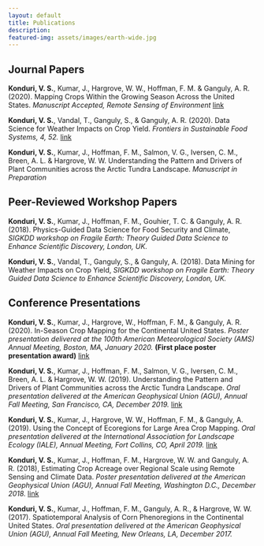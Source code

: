 ```yaml
---
layout: default
title: Publications 
description: 
featured-img: assets/images/earth-wide.jpg
---
```


## Journal Papers

**Konduri, V. S.**, Kumar, J., Hargrove, W. W., Hoffman, F. M. & Ganguly, A. R. (2020). Mapping Crops Within the Growing Season Across the United States. _Manuscript Accepted, Remote Sensing of Environment_ [link](https://doi.org/10.1016/j.rse.2020.112048) 

**Konduri, V. S.**, Vandal, T., Ganguly, S., & Ganguly, A. R. (2020). Data Science for Weather Impacts on Crop Yield. _Frontiers in Sustainable Food Systems, 4, 52._ [link](https://www.frontiersin.org/articles/10.3389/fsufs.2020.00052/full)

**Konduri, V. S.**, Kumar, J., Hoffman, F. M., Salmon, V. G., Iversen, C. M., Breen, A. L. & Hargrove, W. W. Understanding the Pattern and Drivers of Plant Communities across the Arctic Tundra Landscape. _Manuscript in Preparation_ 

## Peer-Reviewed Workshop Papers

**Konduri, V. S.**, Kumar, J., Hoffman, F. M., Gouhier, T. C. & Ganguly, A. R. (2018). Physics-Guided Data Science for Food Security and Climate, _SIGKDD workshop on Fragile Earth: Theory Guided Data Science to Enhance Scientific Discovery, London, UK._ 

**Konduri, V. S.**, Vandal, T., Ganguly, S., & Ganguly, A. (2018). Data Mining for Weather Impacts on Crop Yield, _SIGKDD workshop on Fragile Earth: Theory Guided Data Science to Enhance Scientific Discovery, London, UK._ 

## Conference Presentations

**Konduri, V. S.**, Kumar, J., Hargrove, W., Hoffman, F. M., & Ganguly, A. R. (2020). In-Season Crop Mapping for the Continental United States. _Poster presentation delivered at the 100th American Meteorological Society (AMS) Annual Meeting, Boston, MA, January 2020._ **(First place poster presentation award)** [link](./slides/AMS_2020_poster.pdf)

**Konduri, V. S.**, Kumar, J., Hoffman, F. M., Salmon, V. G., Iversen, C. M., Breen, A. L. & Hargrove, W. W. (2019). Understanding the Pattern and Drivers of Plant Communities across the Arctic Tundra Landscape. _Oral presentation delivered at the American Geophysical Union (AGU), Annual Fall Meeting, San Francisco, CA, December 2019._ [link](./slides/AGU_Presentation_2019.pdf)

**Konduri, V. S.**, Kumar, J., Hargrove, W. W., Hoffman, F. M., & Ganguly, A. (2019). Using the Concept of Ecoregions for Large Area Crop Mapping. _Oral presentation delivered at the International Association for Landscape Ecology (IALE), Annual Meeting, Fort Collins, CO, April 2019._ [link](https://www.climatemodeling.org/~forrest/presentations/Konduri_US-IALE_20190408.pdf) 

**Konduri, V. S.**, Kumar, J., Hoffman, F. M., Hargrove, W. W. and Ganguly, A. R. (2018), Estimating Crop Acreage over Regional Scale using Remote Sensing and Climate Data. _Poster presentation delivered at the American Geophysical Union (AGU), Annual Fall Meeting, Washington D.C., December 2018._ [link](https://www.geobabble.org/~hnw/Shashank_AGU_poster_2018.pdf) 

**Konduri, V. S.**, Kumar, J., Hoffman, F. M., Ganguly, A. R., & Hargrove, W. W. (2017). Spatiotemporal Analysis of Corn Phenoregions in the Continental United States. _Oral presentation delivered at the American Geophysical Union (AGU), Annual Fall Meeting, New Orleans, LA, December 2017._

